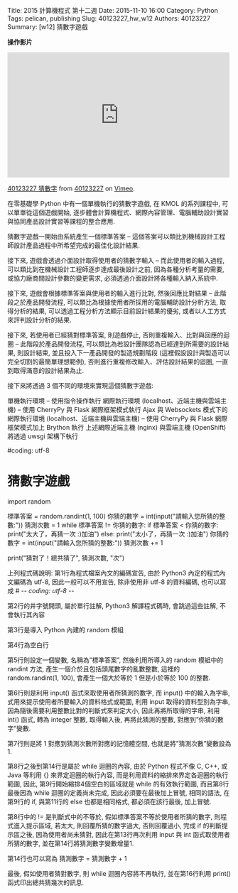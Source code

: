Title: 2015 計算機程式 第十二週
Date: 2015-11-10 16:00
Category: Python
Tags: pelican, publishing
Slug: 40123227_hw_w12
Authors: 40123227
Summary:  [w12] 猜數字遊戲


**操作影片**
<iframe src="https://player.vimeo.com/video/152384387" width="500" height="282" frameborder="0" webkitallowfullscreen mozallowfullscreen allowfullscreen></iframe>
<p><a href="https://vimeo.com/152384387">40123227 猜數字</a> from <a href="https://vimeo.com/user28483043">40123227</a> on <a href="https://vimeo.com">Vimeo</a>.</p>


在零基礎學 Python 中有一個單機執行的猜數字遊戲, 在 KMOL 的系列課程中, 可以單單從這個遊戲開始, 逐步體會計算機程式、網際內容管理、電腦輔助設計實習與協同產品設計實習等課程的整合應用.


猜數字遊戲一開始由系統產生一個標準答案 – 這個答案可以類比到機械設計工程師設計產品過程中所希望完成的最佳化設計結果.

接下來, 遊戲會透過介面設計取得使用者的猜數字輸入 – 而此使用者的輸入過程, 可以類比到在機械設計工程師逐步達成最後設計之前, 因為各種分析考量的需要, 或協力廠商間設計參數的變更需求, 必須透過介面設計將各種輸入納入系統中.

接下來, 遊戲會根據標準答案與使用者的輸入進行比對, 然後回應比對結果 – 此階段之於產品開發流程, 可以類比為根據使用者所採用的電腦輔助設計分析方法, 取得分析的結果, 可以透過工程分析方法顯示目前設計結果的優劣, 或者以人工方式來評判設計分析的結果.

接下來, 若使用者已經猜對標準答案, 則遊戲停止, 否則重複輸入、比對與回應的迴圈 – 此階段於產品開發流程, 可以類比為若設計團隊認為已經達到所需要的設計結果, 則設計結束, 並且投入下一產品開發的製造規劃階段 (這裡假設設計與製造可以完全切割的最簡單理想範例), 否則進行重複修改輸入、評估設計結果的迴圈, 一直到取得滿意的設計結果為止.

接下來將透過 3 個不同的環境來實現這個猜數字遊戲:

單機執行環境 – 使用指令操作執行
網際執行環境 (localhost、近端主機與雲端主機) – 使用 CherryPy 與 Flask 網際框架模式執行
Ajax 與 Websockets 模式下的網際執行環境 (localhost、近端主機與雲端主機) – 使用 CherryPy 與 Flask 網際框架模式加上 Brython 執行
上述網際近端主機 (nginx) 與雲端主機 (OpenShift) 將透過 uwsgi 架構下執行


#coding: utf-8
# 猜數字遊戲
import random
   
標準答案 = random.randint(1, 100)
你猜的數字 = int(input("請輸入您所猜的整數:"))
猜測次數 = 1
while 標準答案 != 你猜的數字:
    if 標準答案 < 你猜的數字:
        print("太大了，再猜一次 :)加油")
    else:
        print("太小了，再猜一次 :)加油")
    你猜的數字 = int(input("請輸入您所猜的整數:"))
    猜測次數 += 1
   
print("猜對了！總共猜了", 猜測次數, "次")


上列程式碼說明:
第1行為程式檔案內文的編碼宣告, 由於 Python3 內定的程式內文編碼為 utf-8, 因此一般可以不用宣告, 除非使用非 utf-8 的資料編碼, 也可以寫成 # -*- coding: utf-8 -*-

第2行的井字號開頭, 屬於單行註解, Python3 解譯程式碼時, 會跳過這些註解, 不會執行其內容

第3行是導入 Python 內建的 random 模組

第4行為空白行

第5行則設定一個變數, 名稱為”標準答案”, 然後利用所導入的 random 模組中的 randint 方法, 產生一個介於且包括頭尾數字的亂數整數, 這裡的 random.randint(1, 100), 會產生一個大於等於 1 但是小於等於 100 的整數.

第6行則是利用 input() 函式來取使用者所猜測的數字, 而 input() 中的輸入為字串, 式用來提示使用者所要輸入的資料格式或範圍, 利用 input 取得的資料型別為字串, 因為隨後需要利用整數比對的判斷式來判定大小, 因此再將所取得的字串, 利用 int() 函式, 轉為 integer 整數, 取得輸入後, 再將此猜測的整數, 對應到”你猜的數字”變數.

第7行則是將 1 對應到猜測次數所對應的記憶體空間, 也就是將”猜測次數”變數設為 1.

第8行之後到第14行是屬於 while 迴圈的內容, 由於 Python 程式不像 C, C++, 或 Java 等利用 {} 來界定迴圈的執行內容, 而是利用資料的縮排來界定各迴圈的執行範圍, 因此, 第9行開始縮排4個空白的區域就是 while 的有效執行範圍, 而且第8行最後因為 while 迴圈的定義尚未完成, 因此必須要在最後加上冒號, 相同的語法, 在第9行的 if, 與第11行的 else 也都是相同格式, 都必須在該行最後, 加上冒號.

第8行中的 != 是判斷式中的不等於, 假如標準答案不等於使用者所猜的數字, 則程式進入提示區域, 若太大, 則回覆所猜的數字過大, 否則回覆過小, 完成 if 的判斷提示區之後, 因為使用者尚未猜對, 因此在第13行再次利用 input 與 int 函式取使用者所猜的數字, 並在第14行將猜測數字變數增量1.

第14行也可以寫為 猜測數字 = 猜測數字 + 1

最後, 假如使用者猜對數字, 則 while 迴圈內容將不再執行, 並在第16行利用 print() 函式印出總共猜幾次的訊息.
